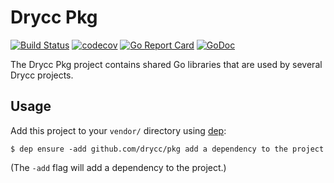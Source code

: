 # Drycc Pkg

[![Build Status](https://travis-ci.org/drycc/pkg.svg?branch=main)](https://travis-ci.org/drycc/pkg)
[![codecov](https://codecov.io/gh/drycc/pkg/branch/main/graph/badge.svg)](https://codecov.io/gh/drycc/pkg)
[![Go Report Card](https://goreportcard.com/badge/github.com/drycc/pkg)](https://goreportcard.com/report/github.com/drycc/pkg)
[![GoDoc](https://godoc.org/github.com/drycc/pkg?status.svg)](https://godoc.org/github.com/drycc/pkg)

The Drycc Pkg project contains shared Go libraries that are used by
several Drycc projects.

## Usage

Add this project to your `vendor/` directory using
[dep](https://github.com/golang/dep):

```
$ dep ensure -add github.com/drycc/pkg add a dependency to the project
```

(The `-add` flag will add a dependency to the project.)
